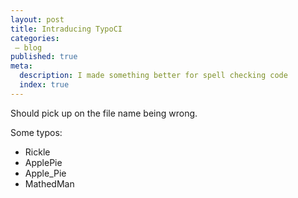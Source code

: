 ```yaml
---
layout: post
title: Intraducing TypoCI
categories:
 – blog
published: true
meta:
  description: I made something better for spell checking code
  index: true
---
```


Should pick up on the file name being wrong.

Some typos:
 - Rickle
 - ApplePie
 - Apple_Pie
 - MathedMan
